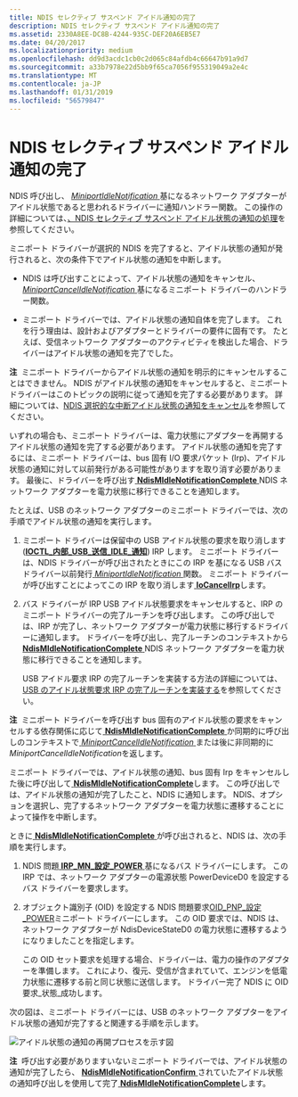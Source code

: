 ```yaml
---
title: NDIS セレクティブ サスペンド アイドル通知の完了
description: NDIS セレクティブ サスペンド アイドル通知の完了
ms.assetid: 2330A8EE-DC8B-4244-935C-DEF20A6EB5E7
ms.date: 04/20/2017
ms.localizationpriority: medium
ms.openlocfilehash: dd9d3acdc1cb0c2d065c84afdb4c66647b91a9d7
ms.sourcegitcommit: a33b7978e22d5bb9f65ca7056f955319049a2e4c
ms.translationtype: MT
ms.contentlocale: ja-JP
ms.lasthandoff: 01/31/2019
ms.locfileid: "56579847"
---
```

# <a name="completing-the-ndis-selective-suspend-idle-notification"></a>NDIS セレクティブ サスペンド アイドル通知の完了


NDIS 呼び出し、 [ *MiniportIdleNotification* ](https://msdn.microsoft.com/library/windows/hardware/hh464092)基になるネットワーク アダプターがアイドル状態であると思われるドライバーに通知ハンドラー関数。 この操作の詳細については、[、NDIS セレクティブ サスペンド アイドル状態の通知の処理](handling-the-ndis-selective-suspend-idle-notification.md)を参照してください。

ミニポート ドライバーが選択的 NDIS を完了すると、アイドル状態の通知が発行されると、次の条件下でアイドル状態の通知を中断します。

-   NDIS は呼び出すことによって、アイドル状態の通知をキャンセル、 [ *MiniportCancelIdleNotification* ](https://msdn.microsoft.com/library/windows/hardware/hh464088)基になるミニポート ドライバーのハンドラー関数。

-   ミニポート ドライバーでは、アイドル状態の通知自体を完了します。 これを行う理由は、設計およびアダプターとドライバーの要件に固有です。 たとえば、受信ネットワーク アダプターのアクティビティを検出した場合、ドライバーはアイドル状態の通知を完了でした。

**注**  ミニポート ドライバーからアイドル状態の通知を明示的にキャンセルすることはできません。 NDIS がアイドル状態の通知をキャンセルすると、ミニポート ドライバーはこのトピックの説明に従って通知を完了する必要があります。 詳細については、[NDIS 選択的な中断アイドル状態の通知をキャンセル](canceling-the-ndis-selective-suspend-idle-notification.md)を参照してください。

 

いずれの場合も、ミニポート ドライバーは、電力状態にアダプターを再開するアイドル状態の通知を完了する必要があります。 アイドル状態の通知を完了するには、ミニポート ドライバーは、bus 固有 I/O 要求パケット (Irp)、アイドル状態の通知に対して以前発行がある可能性がありますを取り消す必要があります。 最後に、ドライバーを呼び出す[ **NdisMIdleNotificationComplete** ](https://msdn.microsoft.com/library/windows/hardware/hh451491) NDIS ネットワーク アダプターを電力状態に移行できることを通知します。

たとえば、USB のネットワーク アダプターのミニポート ドライバーでは、次の手順でアイドル状態の通知を実行します。

1.  ミニポート ドライバーは保留中の USB アイドル状態の要求を取り消します ([**IOCTL\_内部\_USB\_送信\_IDLE\_通知**](https://msdn.microsoft.com/library/windows/hardware/ff537270)) IRP します。 ミニポート ドライバーは、NDIS ドライバーが呼び出されたときにこの IRP を基になる USB バス ドライバー以前発行[ *MiniportIdleNotification* ](https://msdn.microsoft.com/library/windows/hardware/hh464092)関数。 ミニポート ドライバーが呼び出すことによってこの IRP を取り消します[ **IoCancelIrp**](https://msdn.microsoft.com/library/windows/hardware/ff548338)します。

2.  バス ドライバーが IRP USB アイドル状態要求をキャンセルすると、IRP のミニポート ドライバーの完了ルーチンを呼び出します。 この呼び出しでは、IRP が完了し、ネットワーク アダプターが電力状態に移行するドライバーに通知します。 ドライバーを呼び出し、完了ルーチンのコンテキストから[ **NdisMIdleNotificationComplete** ](https://msdn.microsoft.com/library/windows/hardware/hh451491) NDIS ネットワーク アダプターを電力状態に移行できることを通知します。

    USB アイドル要求 IRP の完了ルーチンを実装する方法の詳細については、[USB のアイドル状態要求 IRP の完了ルーチンを実装する](implementing-a-usb-idle-request-irp-completion-routine.md)を参照してください。

**注**  ミニポート ドライバーを呼び出す bus 固有のアイドル状態の要求をキャンセルする依存関係に応じて[ **NdisMIdleNotificationComplete** ](https://msdn.microsoft.com/library/windows/hardware/hh451491)か同期的に呼び出しのコンテキストで[ *MiniportCancelIdleNotification* ](https://msdn.microsoft.com/library/windows/hardware/hh464088)または後に非同期的に*MiniportCancelIdleNotification*を返します。

 

ミニポート ドライバーでは、アイドル状態の通知、bus 固有 Irp をキャンセルした後に呼び出して[ **NdisMIdleNotificationComplete**](https://msdn.microsoft.com/library/windows/hardware/hh451491)します。 この呼び出しでは、アイドル状態の通知が完了したこと、NDIS に通知します。 NDIS、オプションを選択し、完了するネットワーク アダプターを電力状態に遷移することによって操作を中断します。

ときに[ **NdisMIdleNotificationComplete** ](https://msdn.microsoft.com/library/windows/hardware/hh451491)が呼び出されると、NDIS は、次の手順を実行します。

1.  NDIS 問題[ **IRP\_MN\_設定\_POWER** ](https://msdn.microsoft.com/library/windows/hardware/ff551744)基になるバス ドライバーにします。 この IRP では、ネットワーク アダプターの電源状態 PowerDeviceD0 を設定するバス ドライバーを要求します。

2.  オブジェクト識別子 (OID) を設定する NDIS 問題要求[OID\_PNP\_設定\_POWER](https://msdn.microsoft.com/library/windows/hardware/ff569780)ミニポート ドライバーにします。 この OID 要求では、NDIS は、ネットワーク アダプターが NdisDeviceStateD0 の電力状態に遷移するようになりましたことを指定します。

    この OID セット要求を処理する場合、ドライバーは、電力の操作のアダプターを準備します。 これにより、復元、受信が含まれていて、エンジンを低電力状態に遷移する前と同じ状態に送信します。 ドライバー完了 NDIS に OID 要求\_状態\_成功します。

次の図は、ミニポート ドライバーには、USB のネットワーク アダプターをアイドル状態の通知が完了すると関連する手順を示します。

![アイドル状態の通知の再開プロセスを示す図](images/ndis-ss-idle-notification-complete.png)

**注**  呼び出す必要がありますいないミニポート ドライバーでは、アイドル状態の通知が完了したら、 [ **NdisMIdleNotificationConfirm** ](https://msdn.microsoft.com/library/windows/hardware/hh451492)されていたアイドル状態の通知呼び出しを使用して完了[ **NdisMIdleNotificationComplete**](https://msdn.microsoft.com/library/windows/hardware/hh451491)します。

 

 

 





